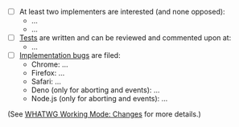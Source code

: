 <!--
Thank you for contributing to the DOM Standard! Please describe the change you are making and complete the checklist below if your change is not editorial.
-->

- [ ] At least two implementers are interested (and none opposed):
   * …
   * …
- [ ] [Tests](https://github.com/web-platform-tests/wpt) are written and can be reviewed and commented upon at:
   * …
- [ ] [Implementation bugs](https://github.com/whatwg/meta/blob/main/MAINTAINERS.md#handling-pull-requests) are filed:
   * Chrome: …
   * Firefox: …
   * Safari: …
   * Deno (only for aborting and events): …
   * Node.js (only for aborting and events): …

(See [WHATWG Working Mode: Changes](https://whatwg.org/working-mode#changes) for more details.)
